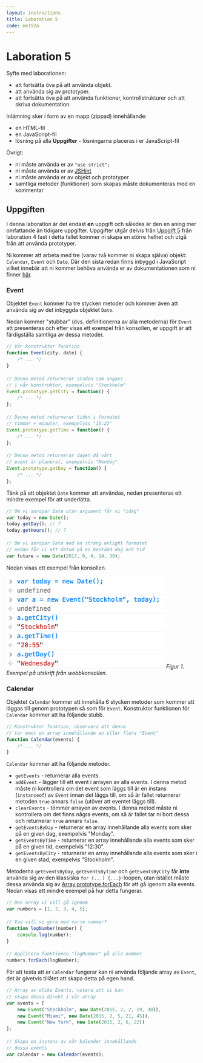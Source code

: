 ```yaml
---
layout: instructions
title: Laboration 5
code: me152a
---
```


# Laboration 5

Syfte med laborationen:

* att fortsätta öva på att använda objekt.
* att använda sig av prototyper.
* att fortsätta öva på att använda funktioner, kontrollstrukturer och att skriva dokumentation.

Inlämning sker i form av en mapp (zippad) innehållande:

* en HTML-fil
* en JavaScript-fil
* lösning på alla __Uppgifter__ - lösningarna placeras i er JavaScript-fil

Övrigt:

* ni måste använda er av `"use strict";`
* ni måste använda er av [JSHint](http://jshint.com)
* ni måste använda er av objekt och prototyper
* samtliga metoder (funktioner) som skapas måste dokumenteras med en kommentar

## Uppgiften

I denna laboration är det endast __en__ uppgift och således är den en aning mer omfattande än tidigare uppgifter. Uppgifter utgår delvis från [Uppgift 5](http://mah-webb.github.io/courses/me152a/exercises/E04.html#uppgift-5) från laboration 4 fast i detta fallet kommer ni skapa en större helhet och utgå från att använda prototyper.

Ni kommer att arbeta med tre (varav två kommer ni skapa själva) objekt: `Calendar`, `Event` och `Date`. Där den sista redan finns inbyggd i JavaScript vilket innebär att ni kommer behöva använda er av dokumentationen som ni finner [här](https://developer.mozilla.org/en-US/docs/Web/JavaScript/Reference/Global_Objects/Date). 

### Event

Objektet `Event` kommer ha tre stycken metoder och kommer även att använda sig av det inbyggda objektet `Date`.

Nedan kommer "stubbar" (dvs. definitionerna av alla metoderna) för `Event` att presenteras och efter visas ett exempel från konsollen, er uppgift är att färdigställa samtliga av dessa metoder.

``` js
// Vår konstruktor funktion
function Event(city, date) {
    /* ... */
}

// Denna metod returnerar staden som angavs
// i vår konstruktor, exempelvis "Stockholm"
Event.prototype.getCity = function() {
    /* ... */
};

// Denna metod returnerar tiden i formatet
// timmar + minuter, exempelvis "15:22"
Event.prototype.getTime = function() {
    /* ... */
};

// Denna metod returnerar dagen då vårt
// event är planerat, exempelvis "Monday"
Event.prototype.getDay = function() {
    /* ... */
};
```

Tänk på att objektet `Date` kommer att användas, nedan presenteras ett mindre exempel för att underlätta.

``` js
// Om vi anropar Date utan argument får vi "idag"
var today = new Date();
today.getDay(); // ?
today.getHours(); // ?

// Om vi anropar Date med en sträng enlight formatet
// nedan får vi ett datum på en bestämd dag och tid
var future = new Date(2017, 0, 4, 14, 30);
```

Nedan visas ett exempel från konsollen.

![Exempel utskrift nr. 1](images/e06_example_1.png) _Figur 1. Exempel på utskrift från webbkonsollen._

### Calendar

Objektet `Calendar` kommer att innehålla 6 stycken metoder som kommer att läggas till genom prototypen så som för `Event`. Konstruktor funktionen för `Calendar` kommer att ha följande stubb.

``` js
// Konstruktor funktion, observera att denna
// tar emot en array innehållande en eller flera "Event"
function Calendar(events) {
    /* ... */
}
```

`Calendar` kommer att ha följande metoder.

* `getEvents` - returnerar alla events.
* `addEvent` - lägger till ett event i arrayen av alla events. I denna metod måste ni kontrollera om det event som läggs till är en instans (`instanceof`) av `Event` innan det läggs till, om så är fallet returnerar metoden `true` annars `false` (utöver att eventet läggs till).
* `clearEvents` - tömmer arrayen av events. I denna metod måste ni kontrollera om det finns några events, om så är fallet tar ni bort dessa och returnerar `true` annars `false`.
* `getEventsByDay` - returnerar en array innehållande alla events som sker på en given dag, exempelvis "Monday".
* `getEventsByTime` - returnerar en array innehållande alla events som sker på en given tid, exempelvis "12:30".
* `getEventsByCity` - returnerar en array innehållande alla events som sker i en given stad, exempelvis "Stockholm".

Metoderna `getEventsByDay`, `getEventsByTime` och `getEventsByCity` får **inte** använda sig av den klassiska `for (...) {...}`-loopen, utan istället måste dessa använda sig av [Array.prototype.forEach](https://developer.mozilla.org/en-US/docs/Web/JavaScript/Reference/Global_Objects/Array/forEach) för att gå igenom alla events. Nedan visas ett mindre exempel på hur detta fungerar.

``` js
// Den array vi vill gå igenom
var numbers = [1, 2, 3, 4, 5];

// Vad vill vi göra med varje nummer?
function logNumber(number) {
    console.log(number);
}

// Applicera funktionen "logNumber" på alla nummer
numbers.forEach(logNumber);
```

För att testa att er `Calendar` fungerar kan ni använda följande array av `Event`, det är givetvis tillåtet att skapa detta på egen hand.

``` js
// Array av olika Events, notera att vi kan
// skapa dessa direkt i vår array
var events = [
    new Event("Stockholm", new Date(2015, 2, 2, 19, 30)),
    new Event("Miami", new Date(2015, 2, 5, 21, 45)),
    new Event("New York", new Date(2015, 2, 6, 22))
];

// Skapa en instans av vår kalender innehållande
// dessa events
var calendar = new Calendar(events);
```
